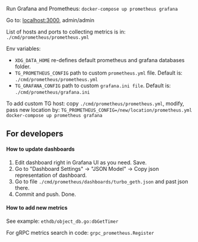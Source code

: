 Run Grafana and Prometheus: `docker-compose up prometheus grafana`

Go to: [localhost:3000](localhost:3000), admin/admin

List of hosts and ports to collecting metrics is in: `./cmd/prometheus/prometheus.yml`

Env variables:

- `XDG_DATA_HOME` re-defines default prometheus and grafana databases folder.
- `TG_PROMETHEUS_CONFIG` path to custom `prometheus.yml` file. Default is: `./cmd/prometheus/prometheus.yml`
- `TG_GRAFANA_CONFIG` path to custom `grafana.ini file`. Default is: `./cmd/prometheus/grafana.ini`

To add custom TG host: copy `./cmd/prometheus/prometheus.yml`, modify, pass new location by:
`TG_PROMETHEUS_CONFIG=/new/location/prometheus.yml docker-compose up prometheus grafana`

## For developers

#### How to update dashboards

1. Edit dashboard right in Grafana UI as you need. Save.
2. Go to "Dashboard Settings" -> "JSON Model" -> Copy json representation of dashboard.
3. Go to file `./cmd/prometheus/dashboards/turbo_geth.json` and past json there.
4. Commit and push. Done. 

#### How to add new metrics

See example: `ethdb/object_db.go:dbGetTimer`

For gRPC metrics search in code: `grpc_prometheus.Register`
